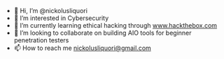 - 👋 Hi, I’m @nickolusliquori
- 👀 I’m interested in Cybersecurity
- 🌱 I’m currently learning ethical hacking through www.hackthebox.com
- 💞️ I’m looking to collaborate on building AIO tools for beginner penetration testers
- 📫 How to reach me nickolusliquori@gmail.com 

<!---
nickolusliquori/nickolusliquori is a ✨ special ✨ repository because its `README.md` (this file) appears on your GitHub profile.
You can click the Preview link to take a look at your changes.
--->
